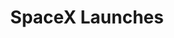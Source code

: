 ---
title: 'SpaceX Launches'
img: 'spacex-header.png'
projectInfo: [
    'This site shows the upcoming SpaceX launches and gives information about the launch such as information about the: rocket, cargo and launchpad.',
    'The goal of this assignment was to learn about clientside and server side rendering. That’s why there are two sites: One that uses clientside rendering, and the other one uses serverside rendering.',
    'The clientside site’s purpose was to learn about retrieving data from an external API, manipulate the data to dynamically create HTML content and handle async data.',
    'The serverside site’s purpose was to learn about serverside rendering, service workers, critical rendering path and optimize loading speed.'
]
usedTech: ['JS', 'Next JS', 'EJS', 'Gulp', 'Service Worker']
github: 'https://github.com/roelandvs/progressive-web-apps-2021'
liveLink: 'https://space-x-serverside.herokuapp.com/'
layout: project.ejs
---